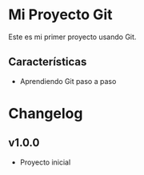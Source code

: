 # Mi Proyecto Git

Este es mi primer proyecto usando Git.
## Características
- Aprendiendo Git paso a paso
# Changelog
   
   ## v1.0.0
   - Proyecto inicial
   ```

